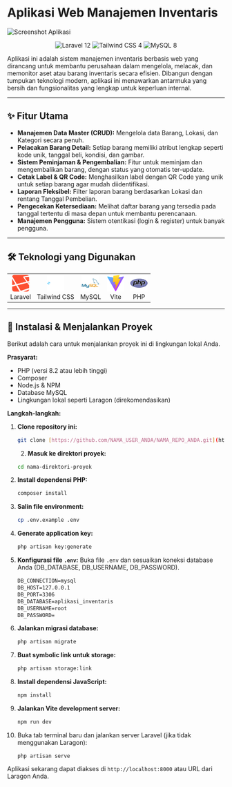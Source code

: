 # Aplikasi Web Manajemen Inventaris

![Screenshot Aplikasi](URL_SCREENSHOT_ANDA)

<p align="center">
  <img src="https://img.shields.io/badge/Laravel-12-FF2D20?style=for-the-badge&logo=laravel" alt="Laravel 12">
  <img src="https://img.shields.io/badge/Tailwind_CSS-4-38B2AC?style=for-the-badge&logo=tailwind-css" alt="Tailwind CSS 4">
  <img src="https://img.shields.io/badge/MySQL-8-4479A1?style=for-the-badge&logo=mysql" alt="MySQL 8">
</p>

Aplikasi ini adalah sistem manajemen inventaris berbasis web yang dirancang untuk membantu perusahaan dalam mengelola, melacak, dan memonitor aset atau barang inventaris secara efisien. Dibangun dengan tumpukan teknologi modern, aplikasi ini menawarkan antarmuka yang bersih dan fungsionalitas yang lengkap untuk keperluan internal.

---

## **✨ Fitur Utama**

* **Manajemen Data Master (CRUD):** Mengelola data Barang, Lokasi, dan Kategori secara penuh.
* **Pelacakan Barang Detail:** Setiap barang memiliki atribut lengkap seperti kode unik, tanggal beli, kondisi, dan gambar.
* **Sistem Peminjaman & Pengembalian:** Fitur untuk meminjam dan mengembalikan barang, dengan status yang otomatis ter-update.
* **Cetak Label & QR Code:** Menghasilkan label dengan QR Code yang unik untuk setiap barang agar mudah diidentifikasi.
* **Laporan Fleksibel:** Filter laporan barang berdasarkan Lokasi dan rentang Tanggal Pembelian.
* **Pengecekan Ketersediaan:** Melihat daftar barang yang tersedia pada tanggal tertentu di masa depan untuk membantu perencanaan.
* **Manajemen Pengguna:** Sistem otentikasi (login & register) untuk banyak pengguna.

---

## **🛠️ Teknologi yang Digunakan**

<table>
  <tr>
    <td align="center"><a href="https://laravel.com/" target="_blank"><img src="https://raw.githubusercontent.com/devicons/devicon/master/icons/laravel/laravel-plain.svg" alt="laravel" width="40" height="40"/></a><br>Laravel</td>
    <td align="center"><a href="https://tailwindcss.com/" target="_blank"><img src="https://raw.githubusercontent.com/devicons/devicon/master/icons/tailwindcss/tailwindcss-original-wordmark.svg" alt="tailwind" width="40" height="40"/></a><br>Tailwind CSS</td>
    <td align="center"><a href="https://www.mysql.com/" target="_blank"><img src="https://raw.githubusercontent.com/devicons/devicon/master/icons/mysql/mysql-original-wordmark.svg" alt="mysql" width="40" height="40"/></a><br>MySQL</td>
    <td align="center"><a href="https://vitejs.dev" target="_blank"><img src="https://raw.githubusercontent.com/devicons/devicon/master/icons/vitejs/vitejs-original.svg" alt="vite" width="40" height="40"/></a><br>Vite</td>
    <td align="center"><a href="https://www.php.net" target="_blank"><img src="https://raw.githubusercontent.com/devicons/devicon/master/icons/php/php-original.svg" alt="php" width="40" height="40"/></a><br>PHP</td>
  </tr>
</table>

---

## **🚀 Instalasi & Menjalankan Proyek**

Berikut adalah cara untuk menjalankan proyek ini di lingkungan lokal Anda.

**Prasyarat:**
* PHP (versi 8.2 atau lebih tinggi)
* Composer
* Node.js & NPM
* Database MySQL
* Lingkungan lokal seperti Laragon (direkomendasikan)

**Langkah-langkah:**

1.  **Clone repository ini:**
    ```bash
    git clone [https://github.com/NAMA_USER_ANDA/NAMA_REPO_ANDA.git](https://github.com/NAMA_USER_ANDA/NAMA_REPO_ANDA.git)
    ```
    2.  **Masuk ke direktori proyek:**
    ```bash
    cd nama-direktori-proyek
    ```

3.  **Install dependensi PHP:**
    ```bash
    composer install
    ```

4.  **Salin file environment:**
    ```bash
    cp .env.example .env
    ```

5.  **Generate application key:**
    ```bash
    php artisan key:generate
    ```

6.  **Konfigurasi file `.env`:**
    Buka file `.env` dan sesuaikan koneksi database Anda (DB_DATABASE, DB_USERNAME, DB_PASSWORD).
    ```env
    DB_CONNECTION=mysql
    DB_HOST=127.0.0.1
    DB_PORT=3306
    DB_DATABASE=aplikasi_inventaris
    DB_USERNAME=root
    DB_PASSWORD=
    ```

7.  **Jalankan migrasi database:**
    ```bash
    php artisan migrate
    ```

8.  **Buat symbolic link untuk storage:**
    ```bash
    php artisan storage:link
    ```

9.  **Install dependensi JavaScript:**
    ```bash
    npm install
    ```

10. **Jalankan Vite development server:**
    ```bash
    npm run dev
    ```

11. Buka tab terminal baru dan jalankan server Laravel (jika tidak menggunakan Laragon):
    ```bash
    php artisan serve
    ```

Aplikasi sekarang dapat diakses di `http://localhost:8000` atau URL dari Laragon Anda.
